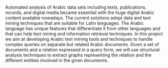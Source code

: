 Automated analysis of Arabic data sets including texts, publications, records, and digital media
became essential with the huge digital Arabic content available nowadays. The current
solutions adopt data and text mining techniques that are suitable for Latin languages. The
Arabic language has unique features that differentiate it from other languages and that can
help text mining and information retrieval techniques. In this project we aim at developing
Arabic text mining tools and techniques to handle complex queries on separate but related
Arabic documents. Given a set of documents and a relation expressed in a query form, we will
use structural analysis techniques to extract graphs representing the relation and the different
entities involved in the given documents.